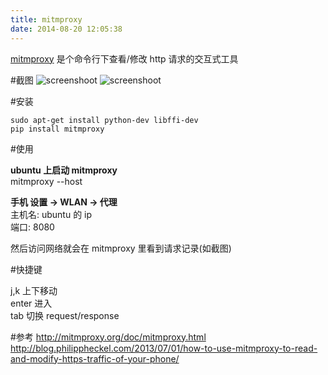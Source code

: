 ```yaml
---
title: mitmproxy
date: 2014-08-20 12:05:38
---
```


[mitmproxy](http://mitmproxy.org) 是个命令行下查看/修改 http 请求的交互式工具


#截图
![screenshoot](http://mitmproxy.org/doc/screenshots/mitmproxy.png)
![screenshoot](http://mitmproxy.org/doc/screenshots/mitmproxy-flowview.png)


#安装

    sudo apt-get install python-dev libffi-dev
    pip install mitmproxy
    

#使用

**ubuntu 上启动 mitmproxy**  
    mitmproxy --host
    
**手机 设置 -> WLAN -> 代理**  
主机名: ubuntu 的 ip  
端口: 8080

然后访问网络就会在 mitmproxy 里看到请求记录(如截图)


#快捷键

j,k 上下移动  
enter 进入  
tab 切换 request/response  


#参考
<http://mitmproxy.org/doc/mitmproxy.html>  
<http://blog.philippheckel.com/2013/07/01/how-to-use-mitmproxy-to-read-and-modify-https-traffic-of-your-phone/>
